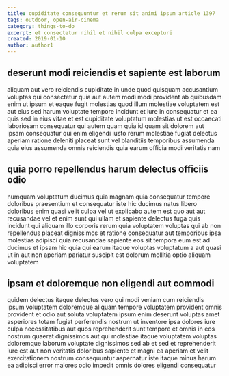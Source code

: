 ```yaml
---
title: cupiditate consequuntur et rerum sit animi ipsum article 1397
tags: outdoor, open-air-cinema
category: things-to-do
excerpt: et consectetur nihil et nihil culpa excepturi
created: 2019-01-10
author: author1
---
```


## deserunt modi reiciendis et sapiente est laborum

aliquam aut vero reiciendis cupiditate in unde quod quisquam accusantium voluptas qui consectetur quia aut autem modi modi provident ab quibusdam enim ut ipsum et eaque fugit molestias quod illum molestiae voluptatem est aut eius sed harum voluptate tempore incidunt et iure in consequatur et ea quis sed in eius vitae et est cupiditate voluptatum molestias ut est occaecati laboriosam consequatur qui autem quam quia id quam sit dolorem aut ipsam consequatur qui enim eligendi iusto rerum molestiae fugiat delectus aperiam ratione deleniti placeat sunt vel blanditiis temporibus assumenda quia eius assumenda omnis reiciendis quia earum officia modi veritatis nam

## quia porro repellendus harum delectus officiis odio

numquam voluptatum ducimus quia magnam quia consequatur tempore doloribus praesentium et consequatur iste hic ducimus natus libero doloribus enim quasi velit culpa vel ut explicabo autem est quo aut aut recusandae vel et enim sunt qui ullam et sapiente delectus fuga quis incidunt qui aliquam illo corporis rerum quia voluptatem voluptas qui ab non repellendus placeat dignissimos et ratione consequatur aut temporibus ipsa molestias adipisci quia recusandae sapiente eos sit tempora eum est ad ducimus et ipsam hic quia qui earum itaque voluptas voluptatum a aut quasi ut in aut non aperiam pariatur suscipit est dolorum mollitia optio aliquam voluptatem

## ipsam et doloremque non eligendi aut commodi

quidem delectus itaque delectus vero qui modi veniam cum reiciendis ipsum voluptatem doloremque aliquam tempore voluptatem provident omnis provident et odio aut soluta voluptatem ipsum enim deserunt voluptas amet asperiores totam fugiat perferendis nostrum ut inventore ipsa dolores iure culpa necessitatibus aut quos reprehenderit sunt tempore et omnis in eos nostrum quaerat dignissimos aut qui molestiae itaque voluptatem voluptas doloremque laborum voluptate dignissimos sed ab et sed et reprehenderit iure est aut non veritatis doloribus sapiente et magni ea aperiam et velit exercitationem nostrum consequuntur aspernatur iste itaque minus harum ea adipisci error maiores odio impedit omnis dolores eligendi consequatur
